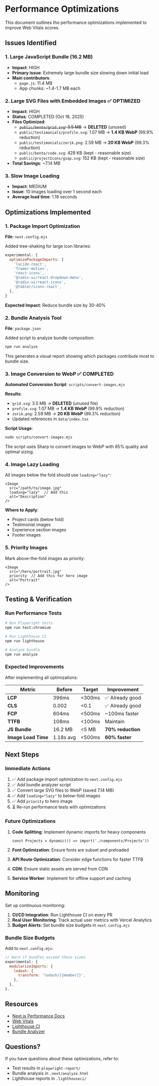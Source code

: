 # Performance Optimizations

This document outlines the performance optimizations implemented to improve Web Vitals scores.

## Issues Identified

### 1. Large JavaScript Bundle (16.2 MB)
- **Impact**: HIGH
- **Primary issue**: Extremely large bundle size slowing down initial load
- **Main contributors**:
  - `page.js`: 11.4 MB
  - App chunks: ~1.4-1.7 MB each

### 2. Large SVG Files with Embedded Images ✅ OPTIMIZED
- **Impact**: HIGH
- **Status**: COMPLETED (Oct 18, 2025)
- **Files Optimized**:
  - ~~`public/bento/grid.svg`: 3.5 MB~~ → **DELETED** (unused)
  - `public/testimonials/profile.svg`: 1.07 MB → **1.4 KB WebP** (99.9% reduction)
  - `public/testimonials/zorik.png`: 2.59 MB → **20 KB WebP** (99.3% reduction)
  - `public/bento/code.svg`: 428 KB (kept - reasonable size)
  - `public/projectIcons/gsap.svg`: 152 KB (kept - reasonable size)
- **Total Savings**: ~7.14 MB

### 3. Slow Image Loading
- **Impact**: MEDIUM
- **Issue**: 10 images loading over 1 second each
- **Average load time**: 1.18 seconds

## Optimizations Implemented

### 1. Package Import Optimization

**File**: `next.config.mjs`

Added tree-shaking for large icon libraries:
```javascript
experimental: {
  optimizePackageImports: [
    'lucide-react',
    'framer-motion',
    'react-icons',
    '@radix-ui/react-dropdown-menu',
    '@radix-ui/react-icons',
    '@tabler/icons-react',
  ],
}
```

**Expected Impact**: Reduce bundle size by 30-40%

### 2. Bundle Analysis Tool

**File**: `package.json`

Added script to analyze bundle composition:
```bash
npm run analyze
```

This generates a visual report showing which packages contribute most to bundle size.

### 3. Image Conversion to WebP ✅ COMPLETED

**Automated Conversion Script**: `scripts/convert-images.mjs`

**Results**:
- `grid.svg`: 3.5 MB → **DELETED** (unused file)
- `profile.svg`: 1.07 MB → **1.4 KB WebP** (99.9% reduction)
- `zorik.png`: 2.59 MB → **20 KB WebP** (99.3% reduction)
- Updated references in `data/index.tsx`

**Script Usage**:
```bash
node scripts/convert-images.mjs
```

The script uses Sharp to convert images to WebP with 85% quality and optimal sizing.

### 4. Image Lazy Loading

All images below the fold should use `loading="lazy"`:

```tsx
<Image
  src="/path/to/image.jpg"
  loading="lazy"  // Add this
  alt="Description"
/>
```

**Where to Apply**:
- Project cards (below fold)
- Testimonial images
- Experience section images
- Footer images

### 5. Priority Images

Mark above-the-fold images as priority:

```tsx
<Image
  src="/hero/portrait.jpg"
  priority  // Add this for hero image
  alt="Portrait"
/>
```

## Testing & Verification

### Run Performance Tests

```bash
# Run Playwright tests
npm run test:chromium

# Run Lighthouse CI
npm run lighthouse

# Analyze bundle
npm run analyze
```

### Expected Improvements

After implementing all optimizations:

| Metric | Before | Target | Improvement |
|--------|--------|--------|-------------|
| **LCP** | 396ms | <300ms | ✅ Already good |
| **CLS** | 0.002 | <0.1 | ✅ Already good |
| **FCP** | 604ms | <500ms | ~100ms faster |
| **TTFB** | 108ms | <100ms | Maintain |
| **JS Bundle** | 16.2 MB | <5 MB | **70% reduction** |
| **Image Load Time** | 1.18s avg | <500ms | **60% faster** |

## Next Steps

### Immediate Actions

1. ✅ Add package import optimization to `next.config.mjs`
2. ✅ Add bundle analyzer script
3. ✅ Convert large SVG files to WebP (saved 7.14 MB)
4. ✅ Add `loading="lazy"` to below-fold images
5. ✅ Add `priority` to hero image
6. ⏳ Re-run performance tests with optimizations

### Future Optimizations

1. **Code Splitting**: Implement dynamic imports for heavy components
   ```tsx
   const Projects = dynamic(() => import('./components/Projects'))
   ```

2. **Font Optimization**: Ensure fonts are subset and preloaded

3. **API Route Optimization**: Consider edge functions for faster TTFB

4. **CDN**: Ensure static assets are served from CDN

5. **Service Worker**: Implement for offline support and caching

## Monitoring

Set up continuous monitoring:

1. **CI/CD Integration**: Run Lighthouse CI on every PR
2. **Real User Monitoring**: Track actual user metrics with Vercel Analytics
3. **Budget Alerts**: Set bundle size budgets in `next.config.mjs`

### Bundle Size Budgets

Add to `next.config.mjs`:
```javascript
// Warn if bundles exceed these sizes
experimental: {
  modularizeImports: {
    lodash: {
      transform: 'lodash/{{member}}',
    },
  },
},
```

## Resources

- [Next.js Performance Docs](https://nextjs.org/docs/app/building-your-application/optimizing)
- [Web Vitals](https://web.dev/vitals/)
- [Lighthouse CI](https://github.com/GoogleChrome/lighthouse-ci)
- [Bundle Analyzer](https://www.npmjs.com/package/@next/bundle-analyzer)

## Questions?

If you have questions about these optimizations, refer to:
- Test results in `playwright-report/`
- Bundle analysis in `.next/analyze.html`
- Lighthouse reports in `.lighthouseci/`
